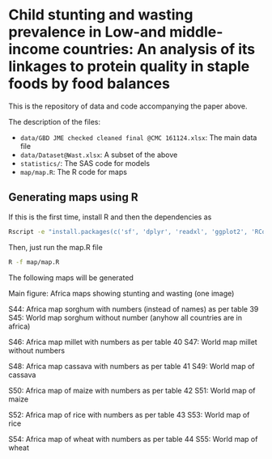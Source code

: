 # Child stunting and wasting prevalence in Low-and middle-income countries: An analysis of its linkages to protein quality in staple foods by food balances

This is the repository of data and code accompanying the paper above.

The description of the files:
- `data/GBD JME checked cleaned final @CMC 161124.xlsx`: The main data file
- `data/Dataset@Wast.xlsx`: A subset of the above
- `statistics/`: The SAS code for models
- `map/map.R`: The R code for maps


## Generating maps using R

If this is the first time, install R and then the dependencies as

```bash
Rscript -e "install.packages(c('sf', 'dplyr', 'readxl', 'ggplot2', 'RColorBrewer', 'patchwork', 'cowplot', 'terra', 'ggrepel', 'rnaturalearth', 'rnaturalearthdata', 'here'), repos='https://cran.rstudio.com')"
```


Then, just run the map.R file

```bash
R -f map/map.R
```


The following maps will be generated

Main figure: Africa maps showing stunting and wasting (one image)

S44: Africa map sorghum with numbers (instead of names) as per table 39
S45: World map sorghum without number (anyhow all countries are in africa)

S46: Africa map millet with numbers as per table 40
S47: World map millet without numbers

S48: Africa map cassava with numbers as per table 41
S49: World map of cassava

S50: Africa map of maize with numbers as per table 42
S51: World map of maize

S52: Africa map of rice with numbers as per table 43
S53: World map of rice

S54: Africa map of wheat with numbers as per table 44
S55: World map of wheat